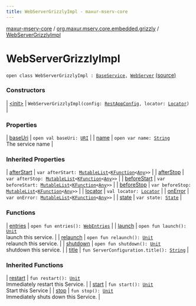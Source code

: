```yaml
---
title: WebServerGrizzlyImpl - maxur-mserv-core
---
```


[maxur-mserv-core](../../index.html) / [org.maxur.mserv.core.embedded.grizzly](../index.html) / [WebServerGrizzlyImpl](.)

# WebServerGrizzlyImpl

`open class WebServerGrizzlyImpl : `[`BaseService`](../../org.maxur.mserv.core.domain/-base-service/index.html)`, `[`WebServer`](../../org.maxur.mserv.core.embedded/-web-server/index.html) [(source)](https://github.com/myunusov/maxur-mserv/tree/master/maxur-mserv-core/src/main/kotlin/org/maxur/mserv/core/embedded/grizzly/WebServerGrizzlyFactoryImpl.kt#L110)

### Constructors

| [&lt;init&gt;](-init-.html) | `WebServerGrizzlyImpl(config: `[`RestAppConfig`](../../org.maxur.mserv.core.embedded/-rest-app-config/index.html)`, locator: `[`Locator`](../../org.maxur.mserv.core/-locator/index.html)`)` |

### Properties

| [baseUri](base-uri.html) | `open val baseUri: `[`URI`](http://docs.oracle.com/javase/8/docs/api/java/net/URI.html) |
| [name](name.html) | `open var name: `[`String`](https://kotlinlang.org/api/latest/jvm/stdlib/kotlin/-string/index.html)<br>The service name |

### Inherited Properties

| [afterStart](../../org.maxur.mserv.core.domain/-base-service/after-start.html) | `var afterStart: `[`MutableList`](https://kotlinlang.org/api/latest/jvm/stdlib/kotlin.collections/-mutable-list/index.html)`<`[`KFunction`](https://kotlinlang.org/api/latest/jvm/stdlib/kotlin.reflect/-k-function/index.html)`<`[`Any`](https://kotlinlang.org/api/latest/jvm/stdlib/kotlin/-any/index.html)`>>` |
| [afterStop](../../org.maxur.mserv.core.domain/-base-service/after-stop.html) | `var afterStop: `[`MutableList`](https://kotlinlang.org/api/latest/jvm/stdlib/kotlin.collections/-mutable-list/index.html)`<`[`KFunction`](https://kotlinlang.org/api/latest/jvm/stdlib/kotlin.reflect/-k-function/index.html)`<`[`Any`](https://kotlinlang.org/api/latest/jvm/stdlib/kotlin/-any/index.html)`>>` |
| [beforeStart](../../org.maxur.mserv.core.domain/-base-service/before-start.html) | `var beforeStart: `[`MutableList`](https://kotlinlang.org/api/latest/jvm/stdlib/kotlin.collections/-mutable-list/index.html)`<`[`KFunction`](https://kotlinlang.org/api/latest/jvm/stdlib/kotlin.reflect/-k-function/index.html)`<`[`Any`](https://kotlinlang.org/api/latest/jvm/stdlib/kotlin/-any/index.html)`>>` |
| [beforeStop](../../org.maxur.mserv.core.domain/-base-service/before-stop.html) | `var beforeStop: `[`MutableList`](https://kotlinlang.org/api/latest/jvm/stdlib/kotlin.collections/-mutable-list/index.html)`<`[`KFunction`](https://kotlinlang.org/api/latest/jvm/stdlib/kotlin.reflect/-k-function/index.html)`<`[`Any`](https://kotlinlang.org/api/latest/jvm/stdlib/kotlin/-any/index.html)`>>` |
| [locator](../../org.maxur.mserv.core.domain/-base-service/locator.html) | `val locator: `[`Locator`](../../org.maxur.mserv.core/-locator/index.html) |
| [onError](../../org.maxur.mserv.core.domain/-base-service/on-error.html) | `var onError: `[`MutableList`](https://kotlinlang.org/api/latest/jvm/stdlib/kotlin.collections/-mutable-list/index.html)`<`[`KFunction`](https://kotlinlang.org/api/latest/jvm/stdlib/kotlin.reflect/-k-function/index.html)`<`[`Any`](https://kotlinlang.org/api/latest/jvm/stdlib/kotlin/-any/index.html)`>>` |
| [state](../../org.maxur.mserv.core.domain/-base-service/state.html) | `var state: `[`State`](../../org.maxur.mserv.core.domain/-base-service/-state/index.html) |

### Functions

| [entries](entries.html) | `open fun entries(): `[`WebEntries`](../../org.maxur.mserv.core.embedded/-web-entries/index.html) |
| [launch](launch.html) | `open fun launch(): `[`Unit`](https://kotlinlang.org/api/latest/jvm/stdlib/kotlin/-unit/index.html)<br>launch this service. |
| [relaunch](relaunch.html) | `open fun relaunch(): `[`Unit`](https://kotlinlang.org/api/latest/jvm/stdlib/kotlin/-unit/index.html)<br>relaunch this service. |
| [shutdown](shutdown.html) | `open fun shutdown(): `[`Unit`](https://kotlinlang.org/api/latest/jvm/stdlib/kotlin/-unit/index.html)<br>shutdown this service. |
| [title](title.html) | `fun ServerConfiguration.title(): `[`String`](https://kotlinlang.org/api/latest/jvm/stdlib/kotlin/-string/index.html) |

### Inherited Functions

| [restart](../../org.maxur.mserv.core.domain/-base-service/restart.html) | `fun restart(): `[`Unit`](https://kotlinlang.org/api/latest/jvm/stdlib/kotlin/-unit/index.html)<br>Immediately restart this Service. |
| [start](../../org.maxur.mserv.core.domain/-base-service/start.html) | `fun start(): `[`Unit`](https://kotlinlang.org/api/latest/jvm/stdlib/kotlin/-unit/index.html)<br>Start this Service |
| [stop](../../org.maxur.mserv.core.domain/-base-service/stop.html) | `fun stop(): `[`Unit`](https://kotlinlang.org/api/latest/jvm/stdlib/kotlin/-unit/index.html)<br>Immediately shuts down this Service. |

